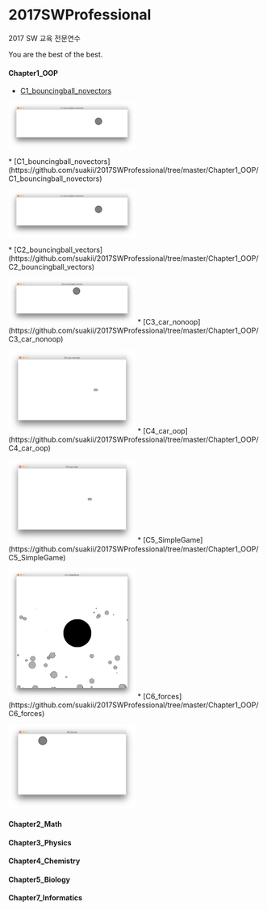 # 2017SWProfessional
2017 SW 교육 전문연수

You are the best of the best.

#### Chapter1_OOP
 * [C1_bouncingball_novectors](https://github.com/suakii/2017SWProfessional/tree/master/Chapter1_OOP/C1_bouncingball_novectors)
 <p align="left">
 <img src ="https://github.com/suakii/2017SWProfessional/blob/master/Chapter1_OOP/C1_bouncingball_novectors/c1.png" width="50%" height="50%"/>
</p>
* [C1_bouncingball_novectors](https://github.com/suakii/2017SWProfessional/tree/master/Chapter1_OOP/C1_bouncingball_novectors)
 <p align="left">
 <img src ="https://github.com/suakii/2017SWProfessional/blob/master/Chapter1_OOP/C1_bouncingball_novectors/c1.png" width="50%" height="50%"/>
</p>
 * [C2_bouncingball_vectors](https://github.com/suakii/2017SWProfessional/tree/master/Chapter1_OOP/C2_bouncingball_vectors)
 <p align="left">
 <img src ="https://github.com/suakii/2017SWProfessional/blob/master/Chapter1_OOP/C2_bouncingball_vectors/c2.png" width="50%" height="50%"/>
 * [C3_car_nonoop](https://github.com/suakii/2017SWProfessional/tree/master/Chapter1_OOP/C3_car_nonoop)
 <p align="left">
 <img src ="https://github.com/suakii/2017SWProfessional/blob/master/Chapter1_OOP/C3_car_nonoop/c3.png" width="50%" height="50%"/>
 * [C4_car_oop](https://github.com/suakii/2017SWProfessional/tree/master/Chapter1_OOP/C4_car_oop)
 <p align="left">
 <img src ="https://github.com/suakii/2017SWProfessional/blob/master/Chapter1_OOP/C4_car_oop/c4.png" width="50%" height="50%"/>
 * [C5_SimpleGame](https://github.com/suakii/2017SWProfessional/tree/master/Chapter1_OOP/C5_SimpleGame)
 <p align="left">
 <img src ="https://github.com/suakii/2017SWProfessional/blob/master/Chapter1_OOP/C5_SimpleGame/c5.png" width="50%" height="50%"/>
 * [C6_forces](https://github.com/suakii/2017SWProfessional/tree/master/Chapter1_OOP/C6_forces)
  <p align="left">
 <img src ="https://github.com/suakii/2017SWProfessional/blob/master/Chapter1_OOP/C6_forces/c6.png" width="50%" height="50%"/>
    
#### Chapter2_Math

#### Chapter3_Physics
#### Chapter4_Chemistry
#### Chapter5_Biology
#### Chapter7_Informatics
  
